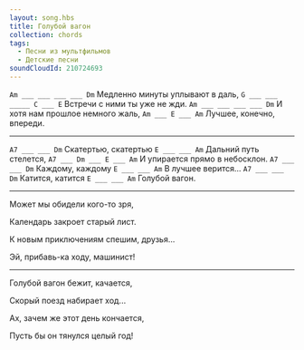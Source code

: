 ```yaml
---
layout: song.hbs
title: Голубой вагон
collection: chords
tags:
  - Песни из мультфильмов
  - Детские песни
soundCloudId: 210724693
---
```


`Am ___ ___ ___ ___ Dm`
Медленно минуты уплывают в даль,
`G ___ ___ _____ C ___ E`
Встречи с ними ты уже не жди.
`Am ___ ___ ___ ___ Dm`
И хотя нам прошлое немного жаль,
`Am ___ E ___ Am`
Лучшее, конечно, впереди.

---

`A7 ___ ___ Dm`
Скатертью, скатертью
`E ___ ___ Am`
Дальний путь стелется,
`A7 ___ Dm ___ E ___ Am`
И упирается прямо в небосклон.
`A7 ___ ___ Dm`
Каждому, каждому
`E ___ ___ Am`
В лучшее верится...
`A7 ___ ___ Dm`
Катится, катится
`E ___ ___ Am`
Голубой вагон.

---

Может мы обидели кого-то зря,

Календарь закроет старый лист.

К новым приключениям спешим, друзья...

Эй, прибавь-ка ходу, машинист!

---

Голубой вагон бежит, качается,

Скорый поезд набирает ход...

Ах, зачем же этот день кончается,

Пусть бы он тянулся целый год!
